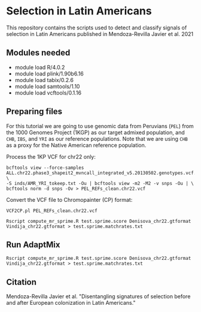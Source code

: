 # Selection in Latin Americans
This repository contains the scripts used to detect and classify signals of selection in Latin Americans published in Mendoza-Revilla Javier et al. 2021

## Modules needed
* module load R/4.0.2
* module load plink/1.90b6.16
* module load tabix/0.2.6
* module load samtools/1.10
* module load vcftools/0.1.16

## Preparing files

For this tutorial we are going to use genomic data from Peruvians (`PEL`) from the 1000 Genomes Project (1KGP) as our target admixed population, and `CHB`, `IBS`, and `YRI` as our reference populations. Note that we are using `CHB` as a proxy for the Native American reference population.

Process the 1KP VCF for chr22 only:

```
bcftools view --force-samples ALL.chr22.phase3_shapeit2_mvncall_integrated_v5.20130502.genotypes.vcf.gz \
-S inds/AMR_YRI_tokeep.txt -Ou | bcftools view -m2 -M2 -v snps -Ou | \
bcftools norm -d snps -Ov > PEL_REFs_clean.chr22.vcf
```

Convert the VCF file to Chromopainter (CP) format:

```
VCF2CP.pl PEL_REFs_clean.chr22.vcf
```

```
Rscript compute_mr_sprime.R test.sprime.score Denisova_chr22.gtformat Vindija_chr22.gtformat > test.sprime.matchrates.txt
```
## Run AdaptMix

```
Rscript compute_mr_sprime.R test.sprime.score Denisova_chr22.gtformat Vindija_chr22.gtformat > test.sprime.matchrates.txt
```

## Citation
Mendoza-Revilla Javier et al. "Disentangling signatures of selection before and after European colonization in Latin Americans." 
